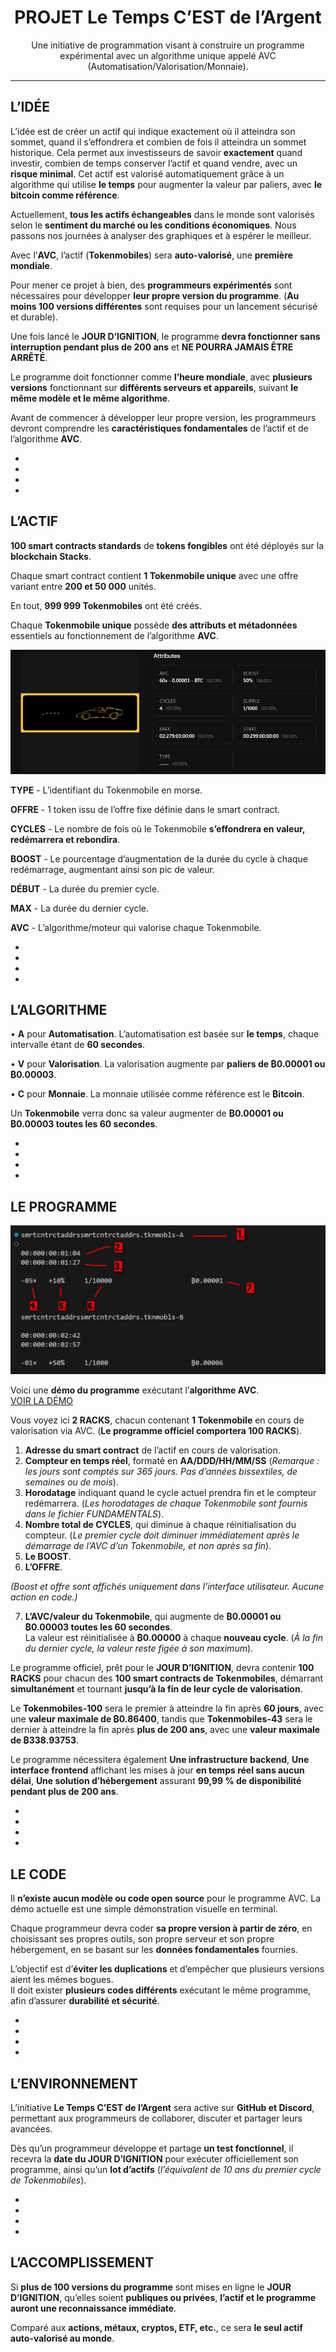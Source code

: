 <div align="center">

# PROJET Le Temps C’EST de l’Argent

Une initiative de programmation visant à construire un programme expérimental avec un algorithme unique appelé AVC (Automatisation/Valorisation/Monnaie).

---
</div>

## L’IDÉE

L’idée est de créer un actif qui indique exactement où il atteindra son sommet, quand il s’effondrera et combien de fois il atteindra un sommet historique. Cela permet aux investisseurs de savoir **exactement** quand investir, combien de temps conserver l’actif et quand vendre, avec un **risque minimal**. Cet actif est valorisé automatiquement grâce à un algorithme qui utilise **le temps** pour augmenter la valeur par paliers, avec **le bitcoin comme référence**.

Actuellement, **tous les actifs échangeables** dans le monde sont valorisés selon le **sentiment du marché ou les conditions économiques**. Nous passons nos journées à analyser des graphiques et à espérer le meilleur.

Avec l’**AVC**, l’actif (**Tokenmobiles**) sera **auto-valorisé**, une **première mondiale**.

Pour mener ce projet à bien, des **programmeurs expérimentés** sont nécessaires pour développer **leur propre version du programme**. (**Au moins 100 versions différentes** sont requises pour un lancement sécurisé et durable).

Une fois lancé le **JOUR D’IGNITION**, le programme **devra fonctionner sans interruption pendant plus de 200 ans** et **NE POURRA JAMAIS ÊTRE ARRÊTÉ**.

Le programme doit fonctionner comme **l’heure mondiale**, avec **plusieurs versions** fonctionnant sur **différents serveurs et appareils**, suivant **le même modèle et le même algorithme**.

Avant de commencer à développer leur propre version, les programmeurs devront comprendre les **caractéristiques fondamentales** de l’actif et de l’algorithme **AVC**.

-
-
-
-

## L’ACTIF

**100 smart contracts standards** de **tokens fongibles** ont été déployés sur la **blockchain Stacks**.

Chaque smart contract contient **1 Tokenmobile unique** avec une offre variant entre **200 et 50 000** unités.

En tout, **999 999 Tokenmobiles** ont été créés.

Chaque **Tokenmobile unique** possède **des attributs et métadonnées** essentiels au fonctionnement de l’algorithme **AVC**.

![](/media/asset.png)

**TYPE** - L’identifiant du Tokenmobile en morse.  

**OFFRE** - 1 token issu de l’offre fixe définie dans le smart contract.  

**CYCLES** - Le nombre de fois où le Tokenmobile **s’effondrera en valeur, redémarrera et rebondira**.  

**BOOST** - Le pourcentage d’augmentation de la durée du cycle à chaque redémarrage, augmentant ainsi son pic de valeur.  

**DÉBUT** - La durée du premier cycle.  

**MAX** - La durée du dernier cycle.  

**AVC** - L’algorithme/moteur qui valorise chaque Tokenmobile.  

-
-
-
-

## L’ALGORITHME

• **A** pour **Automatisation**. L’automatisation est basée sur **le temps**, chaque intervalle étant de **60 secondes**.  

• **V** pour **Valorisation**. La valorisation augmente par **paliers de ₿0.00001 ou ₿0.00003**.  

• **C** pour **Monnaie**. La monnaie utilisée comme référence est le **₿itcoin**.  

Un **Tokenmobile** verra donc sa valeur augmenter de **₿0.00001 ou ₿0.00003 toutes les 60 secondes**.

-
-
-
-

## LE PROGRAMME

![](/media/program.jpg)

Voici une **démo du programme** exécutant l’**algorithme AVC**.  
[VOIR LA DÉMO](https://drive.google.com/file/d/10M1PcLHT_r6kEz8bumL3yzdjFDoLvsWI/view?usp=drivesdk)

Vous voyez ici **2 RACKS**, chacun contenant **1 Tokenmobile** en cours de valorisation via AVC. (**Le programme officiel comportera 100 RACKS**).

1. **Adresse du smart contract** de l’actif en cours de valorisation.  
2. **Compteur en temps réel**, formaté en **AA/DDD/HH/MM/SS** (*Remarque : les jours sont comptés sur 365 jours. Pas d’années bissextiles, de semaines ou de mois*).  
3. **Horodatage** indiquant quand le cycle actuel prendra fin et le compteur redémarrera. (*Les horodatages de chaque Tokenmobile sont fournis dans le fichier FUNDAMENTALS*).  
4. **Nombre total de CYCLES**, qui diminue à chaque réinitialisation du compteur. (*Le premier cycle doit diminuer immédiatement après le démarrage de l’AVC d’un Tokenmobile, et non après sa fin*).  
5. **Le BOOST**.  
6. **L’OFFRE**.  

*(Boost et offre sont affichés uniquement dans l’interface utilisateur. Aucune action en code.)*

7. **L’AVC/valeur du Tokenmobile**, qui augmente de **₿0.00001 ou ₿0.00003 toutes les 60 secondes**.  
   La valeur est réinitialisée à **₿0.00000** à chaque **nouveau cycle**. (*À la fin du dernier cycle, la valeur reste figée à son maximum*).

Le programme officiel, prêt pour le **JOUR D’IGNITION**, devra contenir **100 RACKS** pour chacun des **100 smart contracts de Tokenmobiles**, démarrant **simultanément** et tournant **jusqu’à la fin de leur cycle de valorisation**.

Le **Tokenmobiles-100** sera le premier à atteindre la fin après **60 jours**, avec une **valeur maximale de ₿0.86400**, tandis que **Tokenmobiles-43** sera le dernier à atteindre la fin après **plus de 200 ans**, avec une **valeur maximale de ₿338.93753**.

Le programme nécessitera également **Une infrastructure backend**,  **Une interface frontend** affichant les mises à jour **en temps réel sans aucun délai**,  **Une solution d’hébergement** assurant **99,99 % de disponibilité pendant plus de 200 ans**.

-
-
-
-

## LE CODE

Il **n’existe aucun modèle ou code open source** pour le programme AVC. La démo actuelle est une simple démonstration visuelle en terminal.

Chaque programmeur devra coder **sa propre version à partir de zéro**, en choisissant ses propres outils, son propre serveur et son propre hébergement, en se basant sur les **données fondamentales** fournies.

L’objectif est d’**éviter les duplications** et d’empêcher que plusieurs versions aient les mêmes bogues.  
Il doit exister **plusieurs codes différents** exécutant le même programme, afin d’assurer **durabilité et sécurité**.

-
-
-
-

## L’ENVIRONNEMENT

L’initiative **Le Temps C’EST de l’Argent** sera active sur **GitHub et Discord**, permettant aux programmeurs de collaborer, discuter et partager leurs avancées.

Dès qu’un programmeur développe et partage **un test fonctionnel**, il recevra la **date du JOUR D’IGNITION** pour exécuter officiellement son programme, ainsi qu’un **lot d’actifs** (*l’équivalent de 10 ans du premier cycle de Tokenmobiles*).

-
-
-
-

## L’ACCOMPLISSEMENT

Si **plus de 100 versions du programme** sont mises en ligne le **JOUR D’IGNITION**, qu’elles soient **publiques ou privées**, **l’actif et le programme auront une reconnaissance immédiate**.

Comparé aux **actions, métaux, cryptos, ETF, etc.**, ce sera **le seul actif auto-valorisé au monde**.
